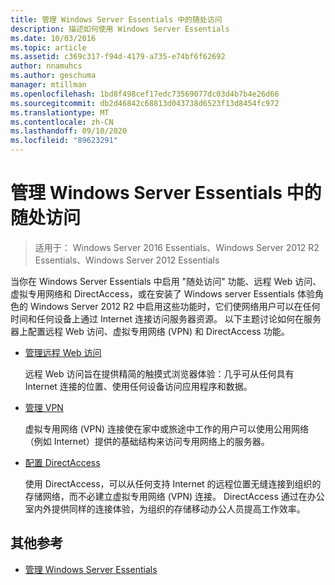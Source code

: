 ```yaml
---
title: 管理 Windows Server Essentials 中的随处访问
description: 描述如何使用 Windows Server Essentials
ms.date: 10/03/2016
ms.topic: article
ms.assetid: c369c317-f94d-4179-a735-e74bf6f62692
author: nnamuhcs
ms.author: geschuma
manager: mtillman
ms.openlocfilehash: 1bd8f498cef17edc73569077dc03d4b7b4e26d66
ms.sourcegitcommit: db2d46842c68813d043738d6523f13d8454fc972
ms.translationtype: MT
ms.contentlocale: zh-CN
ms.lasthandoff: 09/10/2020
ms.locfileid: "89623291"
---
```

# <a name="manage-anywhere-access-in-windows-server-essentials"></a>管理 Windows Server Essentials 中的随处访问

>适用于： Windows Server 2016 Essentials、Windows Server 2012 R2 Essentials、Windows Server 2012 Essentials

当你在 Windows Server Essentials 中启用 "随处访问" 功能、远程 Web 访问、虚拟专用网络和 DirectAccess，或在安装了 Windows server Essentials 体验角色的 Windows Server 2012 R2 中启用这些功能时，它们使网络用户可以在任何时间和任何设备上通过 Internet 连接访问服务器资源。 以下主题讨论如何在服务器上配置远程 Web 访问、虚拟专用网络 (VPN) 和 DirectAccess 功能。

-   [管理远程 Web 访问](Manage-Remote-Web-Access-in-Windows-Server-Essentials.md)

     远程 Web 访问旨在提供精简的触摸式浏览器体验：几乎可从任何具有 Internet 连接的位置、使用任何设备访问应用程序和数据。

-   [管理 VPN](Manage-VPN-in-Windows-Server-Essentials.md)

     虚拟专用网络 (VPN) 连接使在家中或旅途中工作的用户可以使用公用网络（例如 Internet）提供的基础结构来访问专用网络上的服务器。

-   [配置 DirectAccess](Configure-DirectAccess-in-Windows-Server-Essentials.md)

     使用 DirectAccess，可以从任何支持 Internet 的远程位置无缝连接到组织的存储网络，而不必建立虚拟专用网络 (VPN) 连接。 DirectAccess 通过在办公室内外提供同样的连接体验，为组织的存储移动办公人员提高工作效率。

## <a name="additional-references"></a>其他参考

-   [管理 Windows Server Essentials](Manage-Windows-Server-Essentials.md)
